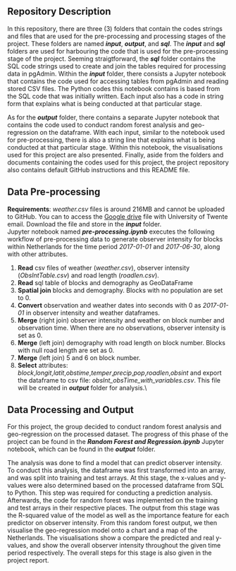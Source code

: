 ## Repository Description
In this repository, there are three (3) folders that contain the codes strings and files that are used for the pre-processing and processing stages of the project. These folders are named __*input*__, __*output*__, and __*sql*__. The __*input*__ and __*sql*__ folders are used for harbouring the code that is used for the pre-processing stage of the project. Seeming straigtforward, the __*sql*__ folder contains the SQL code strings used to create and join the tables required for processing data in pgAdmin.  Within the __*input*__ folder, there consists a Jupyter notebook that contains the code used for accessing tables from pgAdmin and reading stored CSV files. The Python codes this notebook contains is based from the SQL code that was initially written. Each input also has a code in string form that explains what is being conducted at that particular stage.

As for the __*output*__ folder, there contains a separate Jupyter notebook that contains the code used to conduct random forest analysis and geo-regression on the dataframe. With each input, similar to the notebook used for pre-processing, there is also a string line that explains what is being conducted at that particular stage. Within this notebook, the visualisations used for this project are also presented. Finally, aside from the folders and documents containing the codes used for this project, the project repository also contains default GitHub instructions and this README file.

## Data Pre-processing
__Requirements__: *weather.csv* files is around 216MB and cannot be uploaded to GitHub. You can to access the [Google drive](https://drive.google.com/file/d/1PexJKTYSHFLWrQWdGWZZ_zfKw2Ka8OqA/view?usp=sharing) file with University of Twente email. Download the file and store in the __*input*__ folder.\
Jupyter notebook named __*pre-processing.ipynb*__ executes the following workflow of pre-processing data to generate observer intensity for blocks within Netherlands for the time period *2017-01-01* and *2017-06-30*, along with other attributes.
1. **Read** csv files of weather (*weather.csv*), observer intensity (*ObsIntTable.csv*) and road length (*roadlen.csv*).
2. **Read** sql table of blocks and demography as GeoDataFrame 
3. **Spatial join** blocks and demography. Blocks with no population are set to 0.
4. **Convert** observation and weather dates into seconds with 0 as *2017-01-01* in observer intensity and weather dataframes.
5. **Merge** (right join) observer intensity and weather on block number and observation time. When there are no observations, observer intensity is set as 0.
6. **Merge** (left join) demography with road length on block number. Blocks with null road length are set as 0.
7. **Merge** (left join) 5 and 6 on block number.
8. **Select** attributes: *block*,*longit*,*latit*,*obstime*,*temper*,*precip*,*pop*,*roadlen*,*obsint* and export the dataframe to csv file: *obsInt_obsTime_with_variables.csv*. This file will be created in __*output*__ folder for analysis.\ 

## Data Processing and Output
For this project, the group decided to conduct random forest analysis and geo-regression on the processed dataset. The progress of this phase of the project can be found in the __*Random Forest and Regression.ipynb*__ Jupyter notebook, which can be found in the __*output*__ folder.

The analysis was done to find a model that can predict observer intensity. To conduct this analysis, the dataframe was first transformed into an array, and was split into training and test arrays. At this stage, the x-values and y-values were also determined based on the processed dataframe from SQL to Python. This step was required for conducting a prediction analysis. Afterwards, the code for random forest was implemented on the training and test arrays in their respective places. The output from this stage was the R-squared value of the model as well as the importance feature for each predictor on observer intensity. From this random forest output, we then visualise the geo-regression model onto a chart and a map of the Netherlands. The visualisations show a compare the predicted and real y-values, and show the overall observer intensity throughout the given time period respectively. The overall steps for this stage is also given in the project report.
